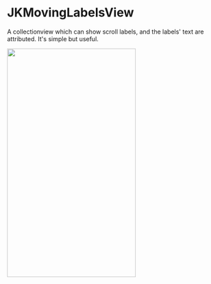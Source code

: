 # JKMovingLabelsView
A collectionview which can show scroll labels, and the labels' text are attributed. It's simple but useful.
<div align=left>
  <img src="https://wx3.sinaimg.cn/mw1024/761dc7f4ly1g126kvvqjwj20u01hc0u9.jpg" width="300" height="533" />
</div>
